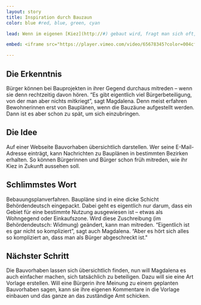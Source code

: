 ```yaml
---
layout: story
title: Inspiration durch Bauzaun
color: blue #red, blue, green, cyan

lead: Wenn im eigenen [Kiez](http://#) gebaut wird, fragt man sich oft, was dort genau entsteht. So ginge es auch Magdalena Noffke und ihren Mitstreiterinnen. “Wir haben versucht, uns über diese ganzen Baustellen zu informieren”, sagt Magdalena. Doch das war gar nicht so einfach. Viele Informationen sind zwar öffentlich, aber schwer zugänglich. Sie verstecken sich in Amtsblättern, die online nur eingescannt werden. Durchsuchen kann man sie nicht.

embed: <iframe src="https://player.vimeo.com/video/65678345?color=004cff&title=0&byline=0&portrait=0" width="610" height="343" frameborder="0" webkitallowfullscreen mozallowfullscreen allowfullscreen></iframe>

---
```


## Die Erkenntnis
Bürger können bei Bauprojekten in ihrer Gegend durchaus mitreden – wenn sie denn rechtzeitig davon hören. “Es gibt eigentlich viel Bürgerbeteiligung, von der man aber nichts mitkriegt”, sagt Magdalena. Denn meist erfahren Bewohnerinnen erst von Bauplänen, wenn die Bauzäune aufgestellt werden. Dann ist es aber schon zu spät, um sich einzubringen.

## Die Idee
Auf einer Webseite Bauvorhaben übersichtlich darstellen. Wer seine E-Mail-Adresse einträgt, kann Nachrichten zu Bauplänen in bestimmten Bezirken erhalten. So können Bürgerinnen und Bürger schon früh mitreden, wie ihr Kiez in Zukunft aussehen soll.

## Schlimmstes Wort
Bebauungsplanverfahren. Baupläne sind in eine dicke Schicht Behördendeutsch eingepackt. Dabei geht es eigentlich nur darum, dass ein Gebiet für eine bestimmte Nutzung ausgewiesen ist – etwas als Wohngegend oder Einkaufszone. Wird diese Zuschreibung (im Behördendeutsch: Widmung) geändert, kann man mitreden. “Eigentlich ist es gar nicht so kompliziert”, sagt auch Magdalena. “Aber es hört sich alles so kompliziert an, dass man als Bürger abgeschreckt ist." 

## Nächster Schritt
Die Bauvorhaben lassen sich übersichtlich finden, nun will Magdalena es auch einfacher machen, sich tatsächlich zu beteiligen. Dazu will sie eine Art Vorlage erstellen. Will eine Bürgerin ihre Meinung zu einem geplanten Bauvorhaben sagen, kann sie ihre eigenen Kommentare in die Vorlage einbauen und das ganze an das zuständige Amt schicken.